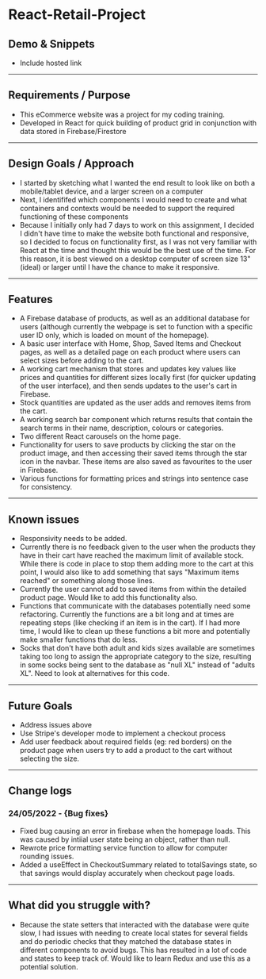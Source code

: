 # React-Retail-Project


## Demo & Snippets

-   Include hosted link

---

## Requirements / Purpose

-   This eCommerce website was a project for my coding training. 
-   Developed in React for quick building of product grid in conjunction with data stored in Firebase/Firestore

---

## Design Goals / Approach

-  I started by sketching what I wanted the end result to look like on both a mobile/tablet device, and a larger screen on a computer
-  Next, I identififed which components I would need to create and what containers and contexts would be needed to support the required functioning of these components
-  Because I initially only had 7 days to work on this assignment, I decided I didn't have time to make the website both functional and responsive, so I decided to focus on functionality first, as I was not very familiar with React at the time and thought this would be the best use of the time. For this reason, it is best viewed on a desktop computer of screen size 13"(ideal) or larger until I have the chance to make it responsive.

---

## Features

- A Firebase database of products, as well as an additional database for users (although currently the webpage is set to function with a specific user ID only, which is loaded on mount of the homepage).
- A basic user interface with Home, Shop, Saved Items and Checkout pages, as well as a detailed page on each product where users can select sizes before adding to the cart.
- A working cart mechanism that stores and updates key values like prices and quantities for different sizes locally first (for quicker updating of the user interface), and then sends updates to the user's cart in Firebase.
- Stock quantities are updated as the user adds and removes items from the cart.
- A working search bar component which returns results that contain the search terms in their name, description, colours or categories.
- Two different React carousels on the home page.
- Functionality for users to save products by clicking the star on the product image, and then accessing their saved items through the star icon in the navbar. These items are also saved as favourites to the user in Firebase.
- Various functions for formatting prices and strings into sentence case for consistency.

---

## Known issues

-  Responsivity needs to be added.
- Currently there is no feedback given to the user when the products they have in their cart have reached the maximum limit of available stock. While there is code in place to stop them adding more to the cart at this point, I would also like to add something that says "Maximum items reached" or something along those lines.
- Currently the user cannot add to saved items from within the detailed product page. Would like to add this functionality also.
- Functions that communicate with the databases potentially need some refactoring. Currently the functions are a bit long and at times are repeating steps (like checking if an item is in the cart). If I had more time, I would like to clean up these functions a bit more and potentially make smaller functions that do less.
- Socks that don't have both adult and kids sizes available are sometimes taking too long to assign the appropriate category to the size, resulting in some socks being sent to the database as "null XL" instead of "adults XL". Need to look at alternatives for this code.

---

## Future Goals

-  Address issues above
-  Use Stripe's developer mode to implement a checkout process
-  Add user feedback about required fields (eg: red borders) on the product page when users try to add a product to the cart without selecting the size.

---

## Change logs

### 24/05/2022 - {Bug fixes}

- Fixed bug causing an error in firebase when the homepage loads. This was caused by intiial user state being an object, rather than null.
- Rewrote price formatting service function to allow for computer rounding issues.
- Added a useEffect in CheckoutSummary related to totalSavings state, so that savings would display accurately when checkout page loads.

---

## What did you struggle with?

-  Because the state setters that interacted with the database were quite slow, I had issues with needing to create local states for several fields and do periodic checks that they matched the database states in different components to avoid bugs. This has resulted in a lot of code and states to keep track of. Would like to learn Redux and use this as a potential solution.



